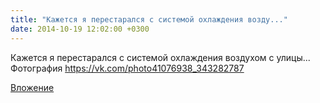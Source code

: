 ```yaml
---
title: "Кажется я перестарался с системой охлаждения возду..."
date: 2014-10-19 12:02:00 +0300
---
```


Кажется я перестарался с системой охлаждения воздухом с улицы...
Фотография
https://vk.com/photo41076938_343282787

[Вложение](https://vk.com/photo41076938_343282787)
